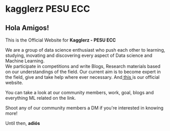 # kagglerz PESU ECC

<h2> Hola Amigos! </h2>

This is the Official Website for <b>Kagglerz - PESU ECC</b><br/>

We are a group of data science enthusiast who push each other to learning, studying, inovating and discovering every aspect of Data science and Machine Learning.<br />
We participate in competitions and write Blogs, Research materials based on our understandings of the field. Our current aim is to become expert in the field, give and take help where ever necessary.
And<a href="kagglepesuecc.github.io"> this <a>is our official website.  

You can take a look at our community members, work, goal, blogs and everything ML related on the link.

Shoot any of our community members a DM if you're interested in knowing more!

Until then, 
<b>adiós</b>
